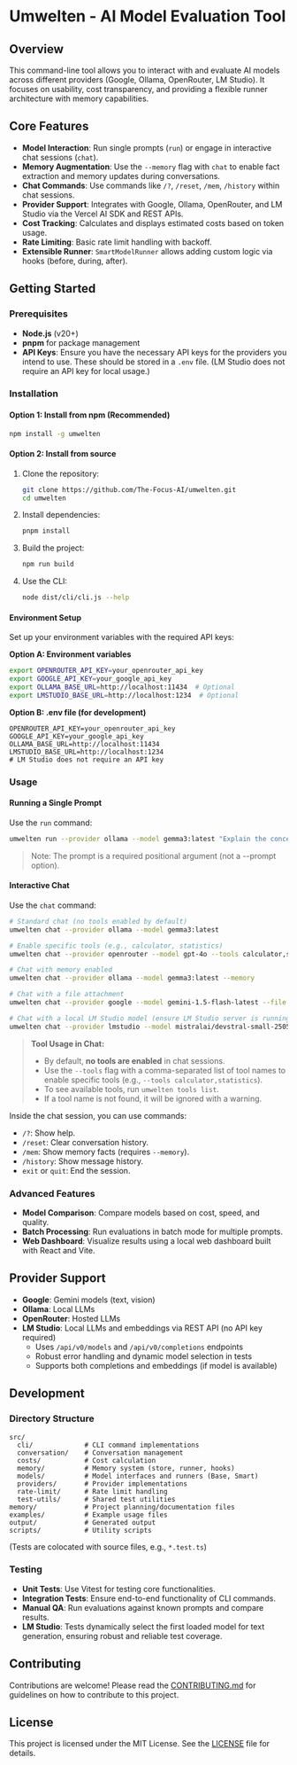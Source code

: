 # Umwelten - AI Model Evaluation Tool

## Overview

This command-line tool allows you to interact with and evaluate AI models across different providers (Google, Ollama, OpenRouter, LM Studio). It focuses on usability, cost transparency, and providing a flexible runner architecture with memory capabilities.

## Core Features

- **Model Interaction**: Run single prompts (`run`) or engage in interactive chat sessions (`chat`).
- **Memory Augmentation**: Use the `--memory` flag with `chat` to enable fact extraction and memory updates during conversations.
- **Chat Commands**: Use commands like `/?`, `/reset`, `/mem`, `/history` within chat sessions.
- **Provider Support**: Integrates with Google, Ollama, OpenRouter, and LM Studio via the Vercel AI SDK and REST APIs.
- **Cost Tracking**: Calculates and displays estimated costs based on token usage.
- **Rate Limiting**: Basic rate limit handling with backoff.
- **Extensible Runner**: `SmartModelRunner` allows adding custom logic via hooks (before, during, after).

## Getting Started

### Prerequisites

- **Node.js** (v20+)
- **pnpm** for package management
- **API Keys**: Ensure you have the necessary API keys for the providers you intend to use. These should be stored in a `.env` file. (LM Studio does not require an API key for local usage.)

### Installation

#### Option 1: Install from npm (Recommended)
```bash
npm install -g umwelten
```

#### Option 2: Install from source
1. Clone the repository:
   ```bash
   git clone https://github.com/The-Focus-AI/umwelten.git
   cd umwelten
   ```

2. Install dependencies:
   ```bash
   pnpm install
   ```

3. Build the project:
   ```bash
   npm run build
   ```

4. Use the CLI:
   ```bash
   node dist/cli/cli.js --help
   ```

#### Environment Setup
Set up your environment variables with the required API keys:

**Option A: Environment variables**
```bash
export OPENROUTER_API_KEY=your_openrouter_api_key
export GOOGLE_API_KEY=your_google_api_key
export OLLAMA_BASE_URL=http://localhost:11434  # Optional
export LMSTUDIO_BASE_URL=http://localhost:1234  # Optional
```

**Option B: .env file (for development)**
```plaintext
OPENROUTER_API_KEY=your_openrouter_api_key
GOOGLE_API_KEY=your_google_api_key
OLLAMA_BASE_URL=http://localhost:11434
LMSTUDIO_BASE_URL=http://localhost:1234
# LM Studio does not require an API key
```

### Usage

#### Running a Single Prompt

Use the `run` command:

```bash
umwelten run --provider ollama --model gemma3:latest "Explain the concept of quantum entanglement."
```

> Note: The prompt is a required positional argument (not a --prompt option).

#### Interactive Chat

Use the `chat` command:

```bash
# Standard chat (no tools enabled by default)
umwelten chat --provider ollama --model gemma3:latest

# Enable specific tools (e.g., calculator, statistics)
umwelten chat --provider openrouter --model gpt-4o --tools calculator,statistics

# Chat with memory enabled
umwelten chat --provider ollama --model gemma3:latest --memory

# Chat with a file attachment
umwelten chat --provider google --model gemini-1.5-flash-latest --file ./examples/test_data/internet_archive_fffound.png

# Chat with a local LM Studio model (ensure LM Studio server is running and model is loaded)
umwelten chat --provider lmstudio --model mistralai/devstral-small-2505
```

> **Tool Usage in Chat:**
>
> - By default, **no tools are enabled** in chat sessions.
> - Use the `--tools` flag with a comma-separated list of tool names to enable specific tools (e.g., `--tools calculator,statistics`).
> - To see available tools, run `umwelten tools list`.
> - If a tool name is not found, it will be ignored with a warning.

Inside the chat session, you can use commands:
- `/?`: Show help.
- `/reset`: Clear conversation history.
- `/mem`: Show memory facts (requires `--memory`).
- `/history`: Show message history.
- `exit` or `quit`: End the session.

### Advanced Features

- **Model Comparison**: Compare models based on cost, speed, and quality.
- **Batch Processing**: Run evaluations in batch mode for multiple prompts.
- **Web Dashboard**: Visualize results using a local web dashboard built with React and Vite.

## Provider Support

- **Google**: Gemini models (text, vision)
- **Ollama**: Local LLMs
- **OpenRouter**: Hosted LLMs
- **LM Studio**: Local LLMs and embeddings via REST API (no API key required)
  - Uses `/api/v0/models` and `/api/v0/completions` endpoints
  - Robust error handling and dynamic model selection in tests
  - Supports both completions and embeddings (if model is available)

## Development

### Directory Structure

```
src/
  cli/             # CLI command implementations
  conversation/    # Conversation management
  costs/           # Cost calculation
  memory/          # Memory system (store, runner, hooks)
  models/          # Model interfaces and runners (Base, Smart)
  providers/       # Provider implementations
  rate-limit/      # Rate limit handling
  test-utils/      # Shared test utilities
memory/            # Project planning/documentation files
examples/          # Example usage files
output/            # Generated output
scripts/           # Utility scripts
```
(Tests are colocated with source files, e.g., `*.test.ts`)

### Testing

- **Unit Tests**: Use Vitest for testing core functionalities.
- **Integration Tests**: Ensure end-to-end functionality of CLI commands.
- **Manual QA**: Run evaluations against known prompts and compare results.
- **LM Studio**: Tests dynamically select the first loaded model for text generation, ensuring robust and reliable test coverage.

## Contributing

Contributions are welcome! Please read the [CONTRIBUTING.md](CONTRIBUTING.md) for guidelines on how to contribute to this project.

## License

This project is licensed under the MIT License. See the [LICENSE](LICENSE) file for details. 
